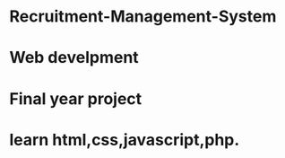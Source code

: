 # Recruitment-Management-System
# Web develpment
# Final year project
# learn html,css,javascript,php.